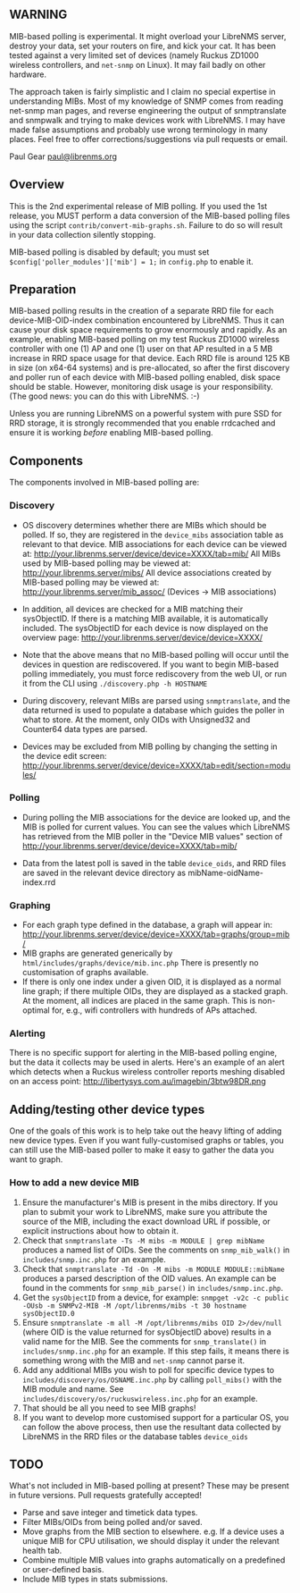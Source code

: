 ## WARNING ##

MIB-based polling is experimental.  It might overload your LibreNMS server,
destroy your data, set your routers on fire, and kick your cat.  It has been
tested against a very limited set of devices (namely Ruckus ZD1000 wireless
controllers, and `net-snmp` on Linux).  It may fail badly on other hardware.

The approach taken is fairly simplistic and I claim no special expertise in
understanding MIBs.  Most of my knowledge of SNMP comes from reading net-snmp
man pages, and reverse engineering the output of snmptranslate and snmpwalk
and trying to make devices work with LibreNMS.  I may have made false
assumptions and probably use wrong terminology in many places.  Feel free to
offer corrections/suggestions via pull requests or email.

Paul Gear <paul@librenms.org>

## Overview ##

This is the 2nd experimental release of MIB polling.  If you used the 1st
release, you MUST perform a data conversion of the MIB-based polling files
using the script `contrib/convert-mib-graphs.sh`.  Failure to do so will
result in your data collection silently stopping.

MIB-based polling is disabled by default; you must set
    `$config['poller_modules']['mib'] = 1;`
in `config.php` to enable it.

## Preparation ##

MIB-based polling results in the creation of a separate RRD file for each
device-MIB-OID-index combination encountered by LibreNMS.  Thus it can cause
your disk space requirements to grow enormously and rapidly.  As an example,
enabling MIB-based polling on my test Ruckus ZD1000 wireless controller with
one (1) AP and one (1) user on that AP resulted in a 5 MB increase in RRD
space usage for that device.  Each RRD file is around 125 KB in size (on
x64-64 systems) and is pre-allocated, so after the first discovery and poller
run of each device with MIB-based polling enabled, disk space should be stable.
However, monitoring disk usage is your responsibility.  (The good news: you
can do this with LibreNMS. :-)

Unless you are running LibreNMS on a powerful system with pure SSD for RRD
storage, it is strongly recommended that you enable rrdcached and ensure it is
working *before* enabling MIB-based polling.

## Components ##

The components involved in MIB-based polling are:

### Discovery ###

  - OS discovery determines whether there are MIBs which should be polled.  If
    so, they are registered in the `device_mibs` association table as relevant
    to that device.  MIB associations for each device can be viewed at:
    http://your.librenms.server/device/device=XXXX/tab=mib/
    All MIBs used by MIB-based polling may be viewed at:
    http://your.librenms.server/mibs/
    All device associations created by MIB-based polling may be viewed at:
    http://your.librenms.server/mib_assoc/ (Devices -> MIB associations)

  - In addition, all devices are checked for a MIB matching their sysObjectID.
    If there is a matching MIB available, it is automatically included.
    The sysObjectID for each device is now displayed on the overview page:
    http://your.librenms.server/device/device=XXXX/

  - Note that the above means that no MIB-based polling will occur until the
    devices in question are rediscovered.  If you want to begin MIB-based
    polling immediately, you must force rediscovery from the web UI, or run it
    from the CLI using `./discovery.php -h HOSTNAME`

  - During discovery, relevant MIBs are parsed using `snmptranslate`, and the
    data returned is used to populate a database which guides the poller in
    what to store.  At the moment, only OIDs with Unsigned32 and Counter64
    data types are parsed.

  - Devices may be excluded from MIB polling by changing the setting in the
    device edit screen:
    http://your.librenms.server/device/device=XXXX/tab=edit/section=modules/

### Polling ###

  - During polling the MIB associations for the device are looked up, and the
    MIB is polled for current values.  You can see the values which LibreNMS
    has retrieved from the MIB poller in the "Device MIB values" section of
    http://your.librenms.server/device/device=XXXX/tab=mib/

  - Data from the latest poll is saved in the table `device_oids`, and RRD
    files are saved in the relevant device directory as
    mibName-oidName-index.rrd

### Graphing ###

  - For each graph type defined in the database, a graph will appear in:
	http://your.librenms.server/device/device=XXXX/tab=graphs/group=mib/
  - MIB graphs are generated generically by
	`html/includes/graphs/device/mib.inc.php`
    There is presently no customisation of graphs available.
  - If there is only one index under a given OID, it is displayed as a normal
    line graph; if there multiple OIDs, they are displayed as a stacked graph.
    At the moment, all indices are placed in the same graph.  This is
    non-optimal for, e.g., wifi controllers with hundreds of APs attached.

### Alerting ###

There is no specific support for alerting in the MIB-based polling engine, but
the data it collects may be used in alerts.  Here's an example of an alert
which detects when a Ruckus wireless controller reports meshing disabled on an
access point:
    http://libertysys.com.au/imagebin/3btw98DR.png


## Adding/testing other device types ##

One of the goals of this work is to help take out the heavy lifting of adding
new device types.  Even if you want fully-customised graphs or tables, you can
still use the MIB-based poller to make it easy to gather the data you want to
graph.

### How to add a new device MIB ###

 1. Ensure the manufacturer's MIB is present in the mibs directory.  If you
    plan to submit your work to LibreNMS, make sure you attribute the source
    of the MIB, including the exact download URL if possible, or explicit
    instructions about how to obtain it.
 2. Check that `snmptranslate -Ts -M mibs -m MODULE | grep mibName` produces
    a named list of OIDs.  See the comments on `snmp_mib_walk()` in
    `includes/snmp.inc.php` for an example.
 3. Check that `snmptranslate -Td -On -M mibs -m MODULE MODULE::mibName`
    produces a parsed description of the OID values.  An example can be
    found in the comments for `snmp_mib_parse()` in `includes/snmp.inc.php`.
 4. Get the `sysObjectID` from a device, for example:
    ```snmpget -v2c -c public -OUsb -m SNMPv2-MIB -M /opt/librenms/mibs -t 30 hostname sysObjectID.0```
 5. Ensure `snmptranslate -m all -M /opt/librenms/mibs OID 2>/dev/null`
    (where OID is the value returned for sysObjectID above) results in a
    valid name for the MIB.  See the comments for `snmp_translate()` in
    `includes/snmp.inc.php` for an example.  If this step fails, it means
    there is something wrong with the MIB and `net-snmp` cannot parse it.
 6. Add any additional MIBs you wish to poll for specific device types to
    `includes/discovery/os/OSNAME.inc.php` by calling `poll_mibs()` with the
    MIB module and name.  See `includes/discovery/os/ruckuswireless.inc.php`
    for an example.
 7. That should be all you need to see MIB graphs!
 8. If you want to develop more customised support for a particular OS, you
    can follow the above process, then use the resultant data collected by
    LibreNMS in the RRD files or the database tables `device_oids`


## TODO ##

What's not included in MIB-based polling at present?  These may be present in
future versions.  Pull requests gratefully accepted!

  - Parse and save integer and timetick data types.
  - Filter MIBs/OIDs from being polled and/or saved.
  - Move graphs from the MIB section to elsewhere. e.g. If a device uses a
    unique MIB for CPU utilisation, we should display it under the relevant
    health tab.
  - Combine multiple MIB values into graphs automatically on a predefined or
    user-defined basis.
  - Include MIB types in stats submissions.
